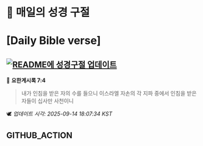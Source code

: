 # 🙏 매일의 성경 구절
# [Daily Bible verse]
## [![README에 성경구절 업데이트](https://github.com/DONGSUKA/first_test/actions/workflows/update-readme-bible.yml/badge.svg)](https://github.com/DONGSUKA/first_test/actions/workflows/update-readme-bible.yml)
<!-- START_BIBLE_VERSE -->
📖 **요한계시록 7:4**
> 내가 인침을 받은 자의 수를 들으니 이스라엘 자손의 각 지파 중에서 인침을 받은 자들이 십사만 사천이니

🕊️ _업데이트 시각: 2025-09-14 18:07:34 KST_
  <!-- END_BIBLE_VERSE -->
## GITHUB_ACTION
